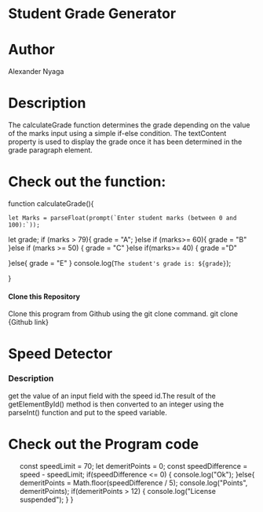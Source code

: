 <h1>Student Grade Generator</h1>

<h1>Author</h1>
Alexander Nyaga

<h1>Description</h1>
<p>The calculateGrade function determines the grade depending on the value of the marks input using a simple if-else condition. The textContent property is used to display the grade once it has been determined in the grade paragraph element.</p>

<h1>Check out the function:</h1>
function calculateGrade(){

    let Marks = parseFloat(prompt(`Enter student marks (between 0 and 100):`));
let grade;
if (marks > 79){
    grade = "A";
}else if (marks>= 60){
    grade = "B"
}else if (marks >= 50) {
    grade = "C"
}else if(marks>= 40) {
    grade ="D"

}else{
    grade = "E"
}
console.log(`The student's grade is: ${grade}`);

}

<h4>Clone this Repository</h4>
<p>Clone this program from Github using the git clone command.
  git clone {Github link}



<h1>Speed Detector</h1>

<h3>Description</h3>
<p>get the value of an input field with the speed id.The result of the getElementById() method is then converted to an integer using the parseInt() function and put to the speed variable.</p>

<h1>Check out the Program code</h1>
<ul>const speedLimit = 70;
let demeritPoints = 0;
const speedDifference = speed - speedLimit;
if(speedDifference <= 0) {
    console.log("Ok");
}else{
    demeritPoints = Math.floor(speedDifference / 5);
    console.log("Points", demeritPoints);
    if(demeritPoints > 12) {
        console.log("License suspended");
    }
}
</ul>

